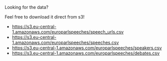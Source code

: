 Looking for the data?

Feel free to download it direct from s3!

 * https://s3.eu-central-1.amazonaws.com/europarlspeeches/speech_urls.csv
 * https://s3.eu-central-1.amazonaws.com/europarlspeeches/speeches.csv
 * https://s3.eu-central-1.amazonaws.com/europarlspeeches/speakers.csv
 * https://s3.eu-central-1.amazonaws.com/europarlspeeches/debates.csv
